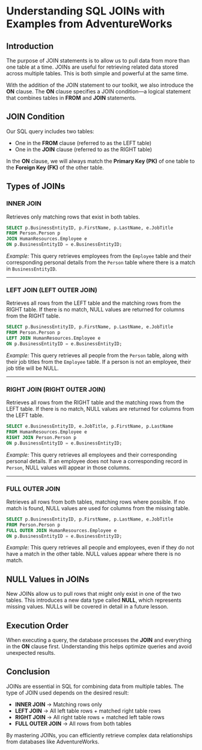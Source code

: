 # Understanding SQL JOINs with Examples from AdventureWorks

## Introduction
The purpose of JOIN statements is to allow us to pull data from more than one table at a time. JOINs are useful for retrieving related data stored across multiple tables. This is both simple and powerful at the same time.

With the addition of the JOIN statement to our toolkit, we also introduce the **ON** clause. The **ON** clause specifies a JOIN condition—a logical statement that combines tables in **FROM** and **JOIN** statements.

## JOIN Condition
Our SQL query includes two tables:
- One in the **FROM** clause (referred to as the LEFT table)
- One in the **JOIN** clause (referred to as the RIGHT table)

In the **ON** clause, we will always match the **Primary Key (PK)** of one table to the **Foreign Key (FK)** of the other table.

## Types of JOINs

### INNER JOIN
Retrieves only matching rows that exist in both tables.

```sql
SELECT p.BusinessEntityID, p.FirstName, p.LastName, e.JobTitle 
FROM Person.Person p
JOIN HumanResources.Employee e
ON p.BusinessEntityID = e.BusinessEntityID;
```
*Example:* This query retrieves employees from the `Employee` table and their corresponding personal details from the `Person` table where there is a match in `BusinessEntityID`.

---
### LEFT JOIN (LEFT OUTER JOIN)
Retrieves all rows from the LEFT table and the matching rows from the RIGHT table. If there is no match, NULL values are returned for columns from the RIGHT table.

```sql
SELECT p.BusinessEntityID, p.FirstName, p.LastName, e.JobTitle 
FROM Person.Person p
LEFT JOIN HumanResources.Employee e
ON p.BusinessEntityID = e.BusinessEntityID;
```
*Example:* This query retrieves all people from the `Person` table, along with their job titles from the `Employee` table. If a person is not an employee, their job title will be NULL.

---
### RIGHT JOIN (RIGHT OUTER JOIN)
Retrieves all rows from the RIGHT table and the matching rows from the LEFT table. If there is no match, NULL values are returned for columns from the LEFT table.

```sql
SELECT e.BusinessEntityID, e.JobTitle, p.FirstName, p.LastName 
FROM HumanResources.Employee e
RIGHT JOIN Person.Person p
ON p.BusinessEntityID = e.BusinessEntityID;
```
*Example:* This query retrieves all employees and their corresponding personal details. If an employee does not have a corresponding record in `Person`, NULL values will appear in those columns.

---
### FULL OUTER JOIN
Retrieves all rows from both tables, matching rows where possible. If no match is found, NULL values are used for columns from the missing table.

```sql
SELECT p.BusinessEntityID, p.FirstName, p.LastName, e.JobTitle 
FROM Person.Person p
FULL OUTER JOIN HumanResources.Employee e
ON p.BusinessEntityID = e.BusinessEntityID;
```
*Example:* This query retrieves all people and employees, even if they do not have a match in the other table. NULL values appear where there is no match.

## NULL Values in JOINs
New JOINs allow us to pull rows that might only exist in one of the two tables. This introduces a new data type called **NULL**, which represents missing values. NULLs will be covered in detail in a future lesson.

## Execution Order
When executing a query, the database processes the **JOIN** and everything in the **ON** clause first. Understanding this helps optimize queries and avoid unexpected results.

## Conclusion
JOINs are essential in SQL for combining data from multiple tables. The type of JOIN used depends on the desired result:
- **INNER JOIN** → Matching rows only
- **LEFT JOIN** → All left table rows + matched right table rows
- **RIGHT JOIN** → All right table rows + matched left table rows
- **FULL OUTER JOIN** → All rows from both tables

By mastering JOINs, you can efficiently retrieve complex data relationships from databases like AdventureWorks.
